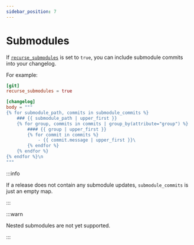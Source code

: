 ```yaml
---
sidebar_position: 7
---
```


# Submodules

If [`recurse_submodules`](/docs/configuration/git#recurse_submodules) is set to `true`, you can include submodule commits into your changelog.

For example:

```toml
[git]
recurse_submodules = true

[changelog]
body = """
{% for submodule_path, commits in submodule_commits %}
    ### {{ submodule_path | upper_first }}
    {% for group, commits in commits | group_by(attribute="group") %}
        #### {{ group | upper_first }}
        {% for commit in commits %}
            - {{ commit.message | upper_first }}\
        {% endfor %}
    {% endfor %}
{% endfor %}\n
"""
```

:::info

If a release does not contain any submodule updates, `submodule_commits` is just an empty map.

:::

:::warn

Nested submodules are not yet supported.

:::

